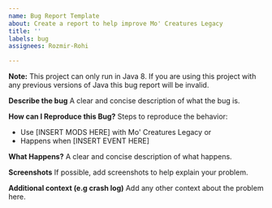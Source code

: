 ```yaml
---
name: Bug Report Template
about: Create a report to help improve Mo' Creatures Legacy
title: ''
labels: bug
assignees: Rozmir-Rohi

---
```


**Note:** This project can only run in Java 8. If you are using this project with any previous versions of Java this bug report will be invalid.

**Describe the bug**
A clear and concise description of what the bug is.

**How can I Reproduce this Bug?**
Steps to reproduce the behavior:
 * Use  [INSERT MODS HERE] with Mo' Creatures Legacy
or
* Happens when [INSERT EVENT HERE]

**What Happens?**
A clear and concise description of what happens.

**Screenshots**
If possible, add screenshots to help explain your problem.

**Additional context (e.g  crash log)**
Add any other context about the problem here.
